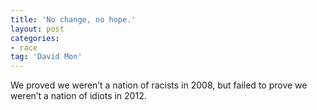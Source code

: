 ```yaml
---
title: 'No change, no hope.'
layout: post
categories:
- race
tag: 'David Mon'
---
```


We proved we weren’t a nation of racists in 2008, but failed to prove we weren’t a nation of idiots in 2012.